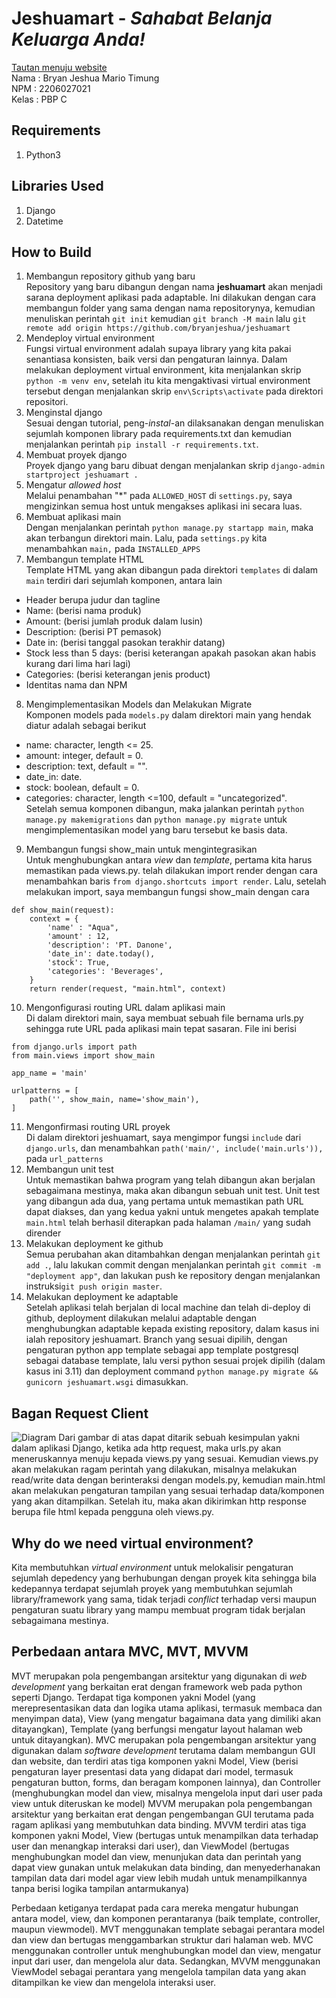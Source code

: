 
# Jeshuamart - _Sahabat Belanja Keluarga Anda!_
[Tautan menuju website](https://jeshuamart.adaptable.app/main/) <br/>
Nama    : Bryan Jeshua Mario Timung <br/>
NPM     : 2206027021 <br/>
Kelas   : PBP C <br/>
## Requirements
1. Python3
## Libraries Used
1. Django
2. Datetime
## How to Build
1. Membangun repository github yang baru<br/>
Repository yang baru dibangun dengan nama **jeshuamart** akan menjadi sarana deployment aplikasi pada adaptable. Ini dilakukan dengan cara membangun folder yang sama dengan nama repositorynya, kemudian menuliskan perintah ```git init``` kemudian ```git branch -M main``` lalu ```git remote add origin https://github.com/bryanjeshua/jeshuamart```
2. Mendeploy virtual environment<br/>
Fungsi virtual environment adalah supaya library yang kita pakai senantiasa konsisten, baik versi dan pengaturan lainnya. Dalam melakukan deployment virtual environment, kita menjalankan skrip ```python -m venv env```, setelah itu kita mengaktivasi virtual environment tersebut dengan menjalankan skrip ```env\Scripts\activate``` pada direktori repositori.
3. Menginstal django<br/>
Sesuai dengan tutorial, peng-_instal_-an dilaksanakan dengan menuliskan sejumlah komponen library pada requirements.txt dan kemudian menjalankan perintah ```pip install -r requirements.txt```.  
4. Membuat proyek django<br/>
Proyek django yang baru dibuat dengan menjalankan skrip ```django-admin startproject jeshuamart .```
5. Mengatur _allowed host_<br/>
Melalui penambahan "*" pada ```ALLOWED_HOST``` di ```settings.py```, saya mengizinkan semua host untuk mengakses aplikasi ini secara luas.
6. Membuat aplikasi main<br/>
Dengan menjalankan perintah ```python manage.py startapp main```, maka akan terbangun direktori main. Lalu, pada ```settings.py``` kita menambahkan ```main,``` pada ```INSTALLED_APPS```
7. Membangun template HTML<br/>
Template HTML yang akan dibangun pada direktori ```templates``` di dalam ```main``` terdiri dari sejumlah komponen, antara lain
- Header berupa judur dan tagline
- Name: (berisi nama produk)
- Amount: (berisi jumlah produk dalam lusin)
- Description: (berisi PT pemasok)
- Date in: (berisi tanggal pasokan terakhir datang)
- Stock less than 5 days: (berisi keterangan apakah pasokan akan habis kurang dari lima hari lagi)
- Categories: (berisi keterangan jenis product)
- Identitas nama dan NPM
8. Mengimplementasikan Models dan Melakukan Migrate<br/>
Komponen models pada ```models.py``` dalam direktori main yang hendak diatur adalah sebagai berikut
- name: character, length <= 25.
- amount: integer, default = 0.  
- description: text, default = "".
- date_in: date.
- stock: boolean, default = 0.
- categories: character, length <=100, default = "uncategorized".<br/>
Setelah semua komponen dibangun, maka jalankan perintah
```python manage.py makemigrations```
dan
```python manage.py migrate```
untuk mengimplementasikan model yang baru tersebut ke basis data.
9. Membangun fungsi show_main untuk mengintegrasikan<br/>
Untuk menghubungkan antara _view_ dan _template_, pertama kita harus memastikan pada views.py. telah dilakukan import render dengan cara menambahkan baris ```from django.shortcuts import render```. Lalu, setelah melakukan import, saya membangun fungsi show_main dengan cara
```
def show_main(request):
    context = {
        'name' : "Aqua",
        'amount' : 12,
        'description': 'PT. Danone',
        'date_in': date.today(),
        'stock': True,
        'categories': 'Beverages',
    }
    return render(request, "main.html", context)
```
10. Mengonfigurasi routing URL dalam aplikasi main<br/>
Di dalam direktori main, saya membuat sebuah file bernama urls.py sehingga rute URL pada aplikasi main tepat sasaran. File ini  berisi
```
from django.urls import path
from main.views import show_main

app_name = 'main'

urlpatterns = [
    path('', show_main, name='show_main'),
]
```
11. Mengonfirmasi routing URL proyek<br/>
Di dalam direktori jeshuamart, saya mengimpor fungsi ```include``` dari ```django.urls```, dan menambahkan ```path('main/', include('main.urls')),``` pada ```url_patterns```
12. Membangun unit test<br/>
Untuk memastikan bahwa program yang telah dibangun akan berjalan sebagaimana mestinya, maka akan dibangun sebuah unit test. Unit test yang dibangun ada dua, yang pertama untuk memastikan path URL dapat diakses, dan yang kedua yakni untuk mengetes apakah template ```main.html``` telah berhasil diterapkan pada halaman ```/main/``` yang sudah dirender
13. Melakukan deployment ke github<br/>
Semua perubahan akan ditambahkan dengan menjalankan perintah ```git add .```, lalu lakukan commit dengan menjalankan perintah ```git commit -m "deployment app"```, dan lakukan push ke repository dengan menjalankan instruksi```git push origin master```.
14. Melakukan deployment ke adaptable<br/>
Setelah aplikasi telah berjalan di local machine dan telah di-deploy di github, deployment dilakukan melalui adaptable dengan menghubungkan adaptable kepada existing repository, dalam kasus ini ialah repository jeshuamart. Branch yang sesuai dipilih, dengan pengaturan python app template sebagai app template  postgresql sebagai database template, lalu versi python sesuai projek dipilih (dalam kasus ini 3.11) dan deployment command ```python manage.py migrate && gunicorn jeshuamart.wsgi``` dimasukkan.
## Bagan Request Client 
![Diagram](https://github.com/bryanjeshua/jeshuamart/blob/master/DIAGRAM%20MVT.png?raw=true)
Dari gambar di atas dapat ditarik sebuah kesimpulan yakni dalam aplikasi Django, ketika ada http request, maka urls.py akan meneruskannya menuju kepada views.py yang sesuai. Kemudian views.py akan melakukan ragam perintah yang dilakukan, misalnya melakukan read/write data dengan berinteraksi dengan models.py, kemudian main.html akan melakukan pengaturan tampilan yang sesuai terhadap data/komponen yang akan ditampilkan. Setelah itu, maka akan dikirimkan http response berupa file html kepada pengguna oleh views.py.
## Why do we need virtual environment?
Kita membutuhkan _virtual environment_ untuk melokalisir pengaturan sejumlah depedency yang berhubungan dengan  proyek kita sehingga bila kedepannya terdapat sejumlah proyek yang membutuhkan sejumlah library/framework yang sama, tidak terjadi _conflict_ terhadap versi maupun pengaturan suatu library yang mampu membuat program tidak berjalan sebagaimana mestinya.
## Perbedaan antara MVC, MVT, MVVM
MVT merupakan pola pengembangan arsitektur yang digunakan di _web development_ yang berkaitan erat dengan framework web pada python seperti Django. Terdapat tiga komponen yakni Model (yang merepresentasikan data dan logika utama aplikasi, termasuk membaca dan menyimpan data), View (yang mengatur bagaimana data yang dimiliki akan ditayangkan), Template (yang berfungsi mengatur layout halaman web untuk ditayangkan).
MVC merupakan pola pengembangan arsitektur yang digunakan dalam _software development_  terutama dalam membangun GUI dan website, dan terdiri atas tiga komponen yakni Model, View (berisi pengaturan layer presentasi data yang didapat dari model, termasuk pengaturan button, forms, dan beragam komponen lainnya), dan Controller (menghubungkan model dan view, misalnya mengelola input dari user pada view untuk diteruskan ke model)
MVVM merupakan pola pengembangan arsitektur yang berkaitan erat dengan pengembangan GUI terutama pada ragam aplikasi yang membutuhkan data binding. MVVM terdiri atas tiga komponen yakni Model, View (bertugas untuk menampilkan data terhadap user dan menangkap interaksi dari user), dan ViewModel (bertugas menghubungkan model dan view, menunjukan data dan perintah yang dapat view gunakan untuk melakukan data binding, dan menyederhanakan tampilan data dari model agar view lebih mudah untuk menampilkannya tanpa berisi logika tampilan antarmukanya)

Perbedaan ketiganya terdapat pada cara mereka mengatur hubungan antara model, view, dan komponen perantaranya (baik template, controller, maupun viewmodel). MVT menggunakan template sebagai perantara model dan view dan bertugas menggambarkan struktur dari halaman web. MVC menggunakan controller untuk menghubungkan model dan view, mengatur input dari user, dan mengelola alur data. Sedangkan, MVVM menggunakan ViewModel sebagai perantara yang mengelola tampilan data yang akan ditampilkan ke view dan mengelola interaksi user.
